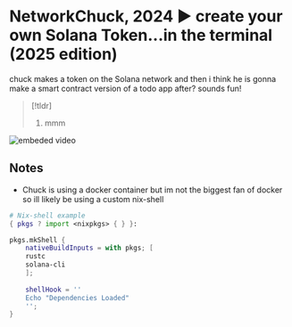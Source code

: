 # NetworkChuck, 2024 ▶ create your own Solana Token...in the terminal (2025 edition)
chuck makes a token on the Solana network and then i think he is gonna make a smart contract version of a todo app after? sounds fun!

>[!tldr]
>1. mmm

![embeded video](https://www.youtube.com/watch?v=L4ASwqLZVV0)

## Notes
- Chuck is using a docker container but im not the biggest fan of docker so ill likely be using a custom nix-shell

```nix
# Nix-shell example
{ pkgs ? import <nixpkgs> { } }:

pkgs.mkShell {
	nativeBuildInputs = with pkgs; [
    rustc
    solana-cli
	];
	
	shellHook = ''
	Echo "Dependencies Loaded"
	'';
}
```
